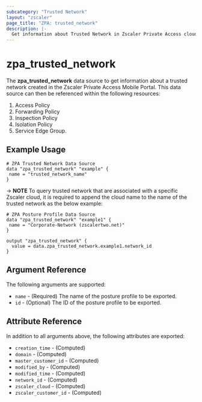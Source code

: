 ```yaml
---
subcategory: "Trusted Network"
layout: "zscaler"
page_title: "ZPA: trusted_network"
description: |-
  Get information about Trusted Network in Zscaler Private Access cloud.
---
```


# zpa_trusted_network

The **zpa_trusted_network** data source to get information about a trusted network created in the Zscaler Private Access Mobile Portal. This data source can then be referenced within the following resources:

1. Access Policy
2. Forwarding Policy
3. Inspection Policy
4. Isolation Policy
5. Service Edge Group.

## Example Usage

```hcl
# ZPA Trusted Network Data Source
data "zpa_trusted_network" "example" {
 name = "trusted_network_name"
}

```

-> **NOTE** To query trusted network that are associated with a specific Zscaler cloud, it is required to append the cloud name to the name of the trusted network as the below example:

```hcl
# ZPA Posture Profile Data Source
data "zpa_trusted_network" "example1" {
 name = "Corporate-Network (zscalertwo.net)"
}

output "zpa_trusted_network" {
  value = data.zpa_trusted_network.example1.network_id
}
```

## Argument Reference

The following arguments are supported:

* `name` - (Required) The name of the posture profile to be exported.
* `id` - (Optional) The ID of the posture profile to be exported.

## Attribute Reference

In addition to all arguments above, the following attributes are exported:

* `creation_time` - (Computed)
* `domain` - (Computed)
* `master_customer_id` - (Computed)
* `modified_by` - (Computed)
* `modified_time` - (Computed)
* `network_id` - (Computed)
* `zscaler_cloud` - (Computed)
* `zscaler_customer_id` - (Computed)
